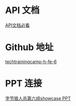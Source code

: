 # API 文档
[API文档必看](https://kaif06g1ci.feishu.cn/docs/doccnh0l8aGlCdXWF6kwk74Vmbb)

# Github 地址
[techtrainingcamp-h-fe-6](https://github.com/tobeyt/techtrainingcamp-h-fe-6)

# PPT 连接
[字节狼人杀第六组showcase PPT](https://docs.google.com/presentation/d/1f_LR5f5B7J3GwIPDl77Qo-59C333FpWGGDF7fTHbfnQ/edit?usp=sharing)